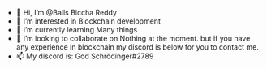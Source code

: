 - 👋 Hi, I’m @Balls Biccha Reddy
- 👀 I’m interested in Blockchain development
- 🌱 I’m currently learning Many things
- 💞️ I’m looking to collaborate on Nothing at the moment. but if you have any experience in blockchain my discord is below for you to contact me.
- 📫 My discord is: God Schrödinger#2789
<!---
MugenTrain550/MugenTrain550 is a ✨ special ✨ repository because its `README.md` (this file) appears on your GitHub profile.
You can click the Preview link to take a look at your changes.
--->

